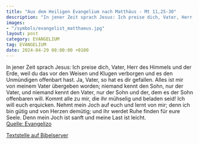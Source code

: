 ```yaml
---
title: "Aus dem Heiligen Evangelium nach Matthäus - Mt 11,25-30"
description: "In jener Zeit sprach Jesus: Ich preise dich, Vater, Herr des Himmels und der Erde, weil du das vor den Weisen und Klugen verborgen und es den Unmündigen offenbart hast. Ja, Vater, so hat es dir gefallen. Alles ist mir von meinem Vater übergeben worden; niemand kennt den Sohn, nur...."
images:
- "/symbols/evangelist_matthaeus.jpg"
layout: post
category: EVANGELIUM
tag: EVANGELIUM
date: 2024-04-29 08:00:00 +0100
---
```

In jener Zeit sprach Jesus: Ich preise dich, Vater, Herr des Himmels und der Erde, weil du das vor den Weisen und Klugen verborgen und es den Unmündigen offenbart hast.
Ja, Vater, so hat es dir gefallen.
Alles ist mir von meinem Vater übergeben worden; niemand kennt den Sohn, nur der Vater, und niemand kennt den Vater, nur der Sohn und der, dem es der Sohn offenbaren will.<!--more-->
Kommt alle zu mir, die ihr mühselig und beladen seid! Ich will euch erquicken.
Nehmt mein Joch auf euch und lernt von mir; denn ich bin gütig und von Herzen demütig; und ihr werdet Ruhe finden für eure Seele.
Denn mein Joch ist sanft und meine Last ist leicht.<br>
[Quelle: Evangelizo](https://evangeliumtagfuertag.org/DE/gospel)

[Textstelle auf Bibelserver](https://www.bibleserver.com/EU/Matthäus11,25-30)
